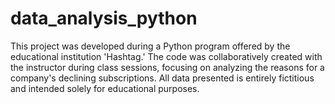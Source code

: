 # data_analysis_python
This project was developed during a Python program offered by the educational institution 'Hashtag.' The code was collaboratively created with the instructor during class sessions, focusing on analyzing the reasons for a company's declining subscriptions. All data presented is entirely fictitious and intended solely for educational purposes.
